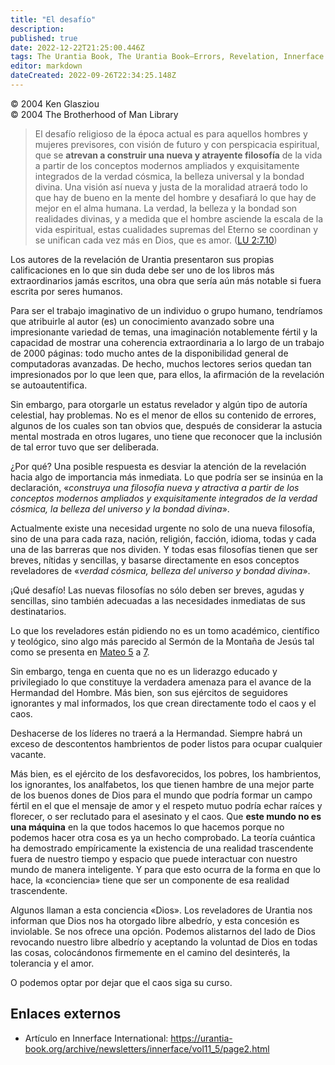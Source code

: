 ```yaml
---
title: "El desafío"
description: 
published: true
date: 2022-12-22T21:25:00.446Z
tags: The Urantia Book, The Urantia Book—Errors, Revelation, Innerface International, article
editor: markdown
dateCreated: 2022-09-26T22:34:25.148Z
---
```


<p class="v-card v-sheet theme--light grey lighten-3 px-2">© 2004 Ken Glasziou<br>© 2004 The Brotherhood of Man Library</p>

> El desafío religioso de la época actual es para aquellos hombres y mujeres previsores, con visión de futuro y con perspicacia espiritual, que se **atrevan a construir una nueva y atrayente filosofía** de la vida a partir de los conceptos modernos ampliados y exquisitamente integrados de la verdad cósmica, la belleza universal y la bondad divina. Una visión así nueva y justa de la moralidad atraerá todo lo que hay de bueno en la mente del hombre y desafiará lo que hay de mejor en el alma humana. La verdad, la belleza y la bondad son realidades divinas, y a medida que el hombre asciende la escala de la vida espiritual, estas cualidades supremas del Eterno se coordinan y se unifican cada vez más en Dios, que es amor. ([LU 2:7.10](/es/The_Urantia_Book/2#p7_10))

Los autores de la revelación de Urantia presentaron sus propias calificaciones en lo que sin duda debe ser uno de los libros más extraordinarios jamás escritos, una obra que sería aún más notable si fuera escrita por seres humanos.

Para ser el trabajo imaginativo de un individuo o grupo humano, tendríamos que atribuirle al autor (es) un conocimiento avanzado sobre una impresionante variedad de temas, una imaginación notablemente fértil y la capacidad de mostrar una coherencia extraordinaria a lo largo de un trabajo de 2000 páginas: todo mucho antes de la disponibilidad general de computadoras avanzadas. De hecho, muchos lectores serios quedan tan impresionados por lo que leen que, para ellos, la afirmación de la revelación se autoautentifica.

Sin embargo, para otorgarle un estatus revelador y algún tipo de autoría celestial, hay problemas. No es el menor de ellos su contenido de errores, algunos de los cuales son tan obvios que, después de considerar la astucia mental mostrada en otros lugares, uno tiene que reconocer que la inclusión de tal error tuvo que ser deliberada.

¿Por qué? Una posible respuesta es desviar la atención de la revelación hacia algo de importancia más inmediata. Lo que podría ser se insinúa en la declaración, «_construya una filosofía nueva y atractiva a partir de los conceptos modernos ampliados y exquisitamente integrados de la verdad cósmica, la belleza del universo y la bondad divina_».

Actualmente existe una necesidad urgente no solo de una nueva filosofía, sino de una para cada raza, nación, religión, facción, idioma, todas y cada una de las barreras que nos dividen. Y todas esas filosofías tienen que ser breves, nítidas y sencillas, y basarse directamente en esos conceptos reveladores de «_verdad cósmica, belleza del universo y bondad divina_».

¡Qué desafío! Las nuevas filosofías no sólo deben ser breves, agudas y sencillas, sino también adecuadas a las necesidades inmediatas de sus destinatarios.

Lo que los reveladores están pidiendo no es un tomo académico, científico y teológico, sino algo más parecido al Sermón de la Montaña de Jesús tal como se presenta en [Mateo 5](/es/Bible/Matthew/5) a [7](/es/Bible/Matthew/7).

Sin embargo, tenga en cuenta que no es un liderazgo educado y privilegiado lo que constituye la verdadera amenaza para el avance de la Hermandad del Hombre. Más bien, son sus ejércitos de seguidores ignorantes y mal informados, los que crean directamente todo el caos y el caos.

Deshacerse de los líderes no traerá a la Hermandad. Siempre habrá un exceso de descontentos hambrientos de poder listos para ocupar cualquier vacante.

Más bien, es el ejército de los desfavorecidos, los pobres, los hambrientos, los ignorantes, los analfabetos, los que tienen hambre de una mejor parte de los buenos dones de Dios para el mundo que podría formar un campo fértil en el que el mensaje de amor y el respeto mutuo podría echar raíces y florecer, o ser reclutado para el asesinato y el caos. Que **este mundo no es una máquina** en la que todos hacemos lo que hacemos porque no podemos hacer otra cosa es ya un hecho comprobado. La teoría cuántica ha demostrado empíricamente la existencia de una realidad trascendente fuera de nuestro tiempo y espacio que puede interactuar con nuestro mundo de manera inteligente. Y para que esto ocurra de la forma en que lo hace, la «conciencia» tiene que ser un componente de esa realidad trascendente.

Algunos llaman a esta conciencia «Dios». Los reveladores de Urantia nos informan que Dios nos ha otorgado libre albedrío, y esta concesión es inviolable. Se nos ofrece una opción. Podemos alistarnos del lado de Dios revocando nuestro libre albedrío y aceptando la voluntad de Dios en todas las cosas, colocándonos firmemente en el camino del desinterés, la tolerancia y el amor.

O podemos optar por dejar que el caos siga su curso.

## Enlaces externos

- Artículo en Innerface International: https://urantia-book.org/archive/newsletters/innerface/vol11_5/page2.html
